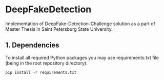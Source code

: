 # DeepFakeDetection

Implementation of DeepFake-Detection-Challenge solution as a part of Master Thesis in Saint Petersburg State University.

## 1. Dependencies
To install all required Python packages you may use requirements.txt file (being in the root repository directory):

`pip install -r requirements.txt`

